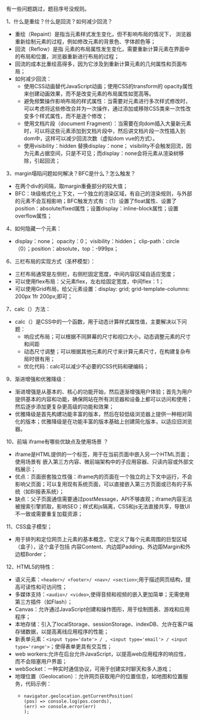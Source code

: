 有一些问题跳过，题目序号没规则。

1、什么是重绘？什么是回流？如何减少回流？
- 重绘（Repaint）是指当元素样式发生变化，但不影响布局的情况下， 浏览器重新绘制元素的过程，例如修改元素的背景色、字体颜色等；
- 回流（Reflow）是指 元素的布局属性发生变化，需要重新计算元素在界面中的布局和位置，浏览器重新进行布局的过程；
- 回流的成本比重绘高得多，因为它涉及到重新计算元素的几何属性和页面布局；
- 如何减少回流：
   - 使用CSS动画替代JavaScript动画；使用CSS的transform的 opacity属性来创建动画效果，而不是改变元素的布局属性如宽高等。
   - 避免频繁操作影响布局的样式属性：当需要对元素进行多次样式修改时，可以考虑将这些修改合并为一次操作，通过添加或移除CSS类来一次性改变多个样式属性，而不是逐个修改；
   - 使用文档片段（document Fragment）：当需要在向dom插入大量新元素时，可以将这些元素添加到文档片段中，然后讲文档片段一次性插入到dom中，这样可以减少回流次数（虚拟dom vue的方式）。
   - 使用visibility：hidden 替换display：none； visibility不会触发回流，因为元素占据空间，只是不可见；而display：none会将元素从渲染树移除，引起回流；

3、margin塌陷问题如何解决？BFC是什么？怎么触发？
- 在两个div的间隔，取margin重叠部分的较大值；
- BFC：块级格式化上下文，一个独立的渲染区域，有自己的渲染规则，与外部的元素不会互相影响；BFC触发方式有：（1）设置了float属性、设置了position：absolute/fixed属性；设置display：inline-block属性；设置overflow属性；

4、如何隐藏一个元素：
- display：none； opacity：0； visibility：hidden； clip-path：circle（0）；position：absolute，top：-999px；

6、三栏布局的实现方式（圣杯模型）：
- 三栏布局通常是左侧栏，右侧栏固定宽度，中间内容区域自适应宽度；
- 可以使用flex布局：父元素flex，左右给固定宽度，中间flex：1；
- 可以使用Grid布局，给父元素设置：display: grid; grid-template-columns: 200px 1fr 200px;即可；

7、calc（）方法：
- calc（）是CSS中的一个函数，用于动态计算样式属性值，主要解决以下问题：
   - 响应式布局；可以根据不同屏幕的尺寸和视口大小，动态调整元素的尺寸和间距
   - 动态尺寸调整；可以根据其他元素的尺寸来计算元素尺寸，在构建复杂布局时很有用；
   - 优化代码：calc可以减少不必要的CSS代码和硬编码；
 
9、渐进增强和优雅降级：
- 渐进增强是从基本的、核心的功能开始，然后逐渐增强用户体验；首先为用户提供基本的内容和功能，确保网站在所有浏览器和设备上都可以访问和使用；然后逐步添加更复杂更高级的功能和效果；
- 优雅降级是首先构建功能丰富的版本，然后在较低级浏览器上提供一种相对简化的版本；优雅降级是在功能丰富的版本基础上创建简化版本，以适应旧浏览器。

10、前端 iframe有哪些优缺点及使用场景 ？
- iframe是HTML提供的一个标签，用于在当前页面中嵌入另一个HTML页面；使用场景有 嵌入第三方内容、微前端架构中的子应用容器、只读内容或外部文档展示；
- 优点：页面嵌套独立性强：iframe内的页面在一个独立的上下文中运行，不会影响父页面；可以复用现有系统页面，可以直接嵌入第三方页面或已有的子系统（如BI报表系统）；
- 缺点：父子页面通信需要通过postMessage，API不够直观；iframe内容无法被搜索引擎抓取，影响SEO；样式和js隔离，CSS和js无法直接共享，导致UI不一致或需要重复加载资源；

11、CSS盒子模型；
- 用于排列和定位网页上元素的基本概念，它定义了每个元素周围的巨型区域（盒子），这个盒子包括 内容Content、内边距Padding、外边距Margin和外边框Border；

12、HTML5的特性：
- 语义元素：`<header>/ <footer>/ <nav>/ <section>`;用于描述网页结构，提高可读性和可访问性；
- 多媒体支持：`<audio>/ <video>`,使得音频和视频的嵌入更加简单；无需使用第三方插件（如Flash）；
- Canvas：允许通过JavaScript创建和操作图形，用于绘制图表、游戏和应用程序；
- 本地存储：引入了localStorage、sessionStorage、indexDB、允许在客户端存储数据，以提高离线应用程序的性能；
- 新表单元素：`<input type='date'> / , <input type='email'> / <input type='range'>`；使得表单更具有交互性；
- web workers:允许在后台允许JavaScript，以提高web应用程序的响应性，而不会阻塞用户界面；
- webSocket：一种实时通信协议，可用于创建实时聊天和多人游戏；
- 地理位置（Geolocation）：允许网页获取用户的位置信息，如地图和位置服务，代码示例：
   - ```
     navigator.geolocation.getCurrentPosition(
     (pos) => console.log(pos.coords),
     (err) => console.error(err)
     );
     ```







